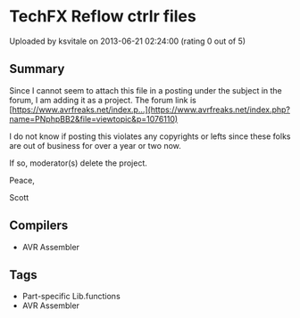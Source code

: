 # TechFX Reflow ctrlr files

Uploaded by ksvitale on 2013-06-21 02:24:00 (rating 0 out of 5)

## Summary

Since I cannot seem to attach this file in a posting under the subject in the forum, I am adding it as a project. The forum link is [https://www.avrfreaks.net/index.p...](https://www.avrfreaks.net/index.php?name=PNphpBB2&file=viewtopic&p=1076110)


I do not know if posting this violates any copyrights or lefts since these folks are out of business for over a year or two now. 


If so, moderator(s) delete the project.


Peace,  

Scott

## Compilers

- AVR Assembler

## Tags

- Part-specific Lib.functions
- AVR Assembler
